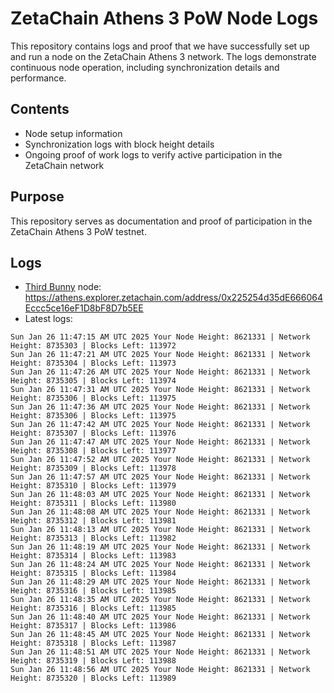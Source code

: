 # ZetaChain Athens 3 PoW Node Logs
This repository contains logs and proof that we have successfully set up and run a node on the ZetaChain Athens 3 network. The logs demonstrate continuous node operation, including synchronization details and performance.

## Contents
- Node setup information
- Synchronization logs with block height details
- Ongoing proof of work logs to verify active participation in the ZetaChain network

## Purpose
This repository serves as documentation and proof of participation in the ZetaChain Athens 3 PoW testnet.

## Logs

- [Third Bunny](https://thirdbunny.xyz/) node: https://athens.explorer.zetachain.com/address/0x225254d35dE666064Eccc5ce16eF1D8bF8D7b5EE
- Latest logs:
```
Sun Jan 26 11:47:15 AM UTC 2025 Your Node Height: 8621331 | Network Height: 8735303 | Blocks Left: 113972
Sun Jan 26 11:47:21 AM UTC 2025 Your Node Height: 8621331 | Network Height: 8735304 | Blocks Left: 113973
Sun Jan 26 11:47:26 AM UTC 2025 Your Node Height: 8621331 | Network Height: 8735305 | Blocks Left: 113974
Sun Jan 26 11:47:31 AM UTC 2025 Your Node Height: 8621331 | Network Height: 8735306 | Blocks Left: 113975
Sun Jan 26 11:47:36 AM UTC 2025 Your Node Height: 8621331 | Network Height: 8735306 | Blocks Left: 113975
Sun Jan 26 11:47:42 AM UTC 2025 Your Node Height: 8621331 | Network Height: 8735307 | Blocks Left: 113976
Sun Jan 26 11:47:47 AM UTC 2025 Your Node Height: 8621331 | Network Height: 8735308 | Blocks Left: 113977
Sun Jan 26 11:47:52 AM UTC 2025 Your Node Height: 8621331 | Network Height: 8735309 | Blocks Left: 113978
Sun Jan 26 11:47:57 AM UTC 2025 Your Node Height: 8621331 | Network Height: 8735310 | Blocks Left: 113979
Sun Jan 26 11:48:03 AM UTC 2025 Your Node Height: 8621331 | Network Height: 8735311 | Blocks Left: 113980
Sun Jan 26 11:48:08 AM UTC 2025 Your Node Height: 8621331 | Network Height: 8735312 | Blocks Left: 113981
Sun Jan 26 11:48:13 AM UTC 2025 Your Node Height: 8621331 | Network Height: 8735313 | Blocks Left: 113982
Sun Jan 26 11:48:19 AM UTC 2025 Your Node Height: 8621331 | Network Height: 8735314 | Blocks Left: 113983
Sun Jan 26 11:48:24 AM UTC 2025 Your Node Height: 8621331 | Network Height: 8735315 | Blocks Left: 113984
Sun Jan 26 11:48:29 AM UTC 2025 Your Node Height: 8621331 | Network Height: 8735316 | Blocks Left: 113985
Sun Jan 26 11:48:35 AM UTC 2025 Your Node Height: 8621331 | Network Height: 8735316 | Blocks Left: 113985
Sun Jan 26 11:48:40 AM UTC 2025 Your Node Height: 8621331 | Network Height: 8735317 | Blocks Left: 113986
Sun Jan 26 11:48:45 AM UTC 2025 Your Node Height: 8621331 | Network Height: 8735318 | Blocks Left: 113987
Sun Jan 26 11:48:51 AM UTC 2025 Your Node Height: 8621331 | Network Height: 8735319 | Blocks Left: 113988
Sun Jan 26 11:48:56 AM UTC 2025 Your Node Height: 8621331 | Network Height: 8735320 | Blocks Left: 113989
```
